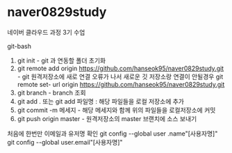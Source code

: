 # naver0829study
네이버 클라우드 과정 3기 수업


git-bash

1. git init - git 과 연동할 폴더 초기화
2. git remote add origin https://github.com/hanseok95/naver0829study.git - git 원격저장소에 새로 연결
    오류가 나서 새로운 깃 저장소랑 연결이 안될경우
   git remote set- url origin https://github.com/hanseok95/naver0829study.git
4. git branch - branch 조회
5. git add . 또는 git add 파일명 : 해당 파일들을 로컬 저장소에 추가
6. git commit -m 메세지 - 해당 메세지와 함께 위의 파일들을 로컬저장소에 커밋
7. git push origin master - 원격저장소의 master 브랜치에 소스 보내기

처음에 한번만 이메일과 유저명 확인
git config --global user .name"[사용자명]"
git config --global user.email"[사용자명]"


